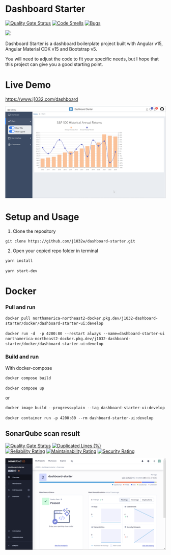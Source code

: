# Dashboard Starter

[![Quality Gate Status](https://sonarcloud.io/api/project_badges/measure?project=j1032w_dashboard-starter&metric=alert_status)](https://sonarcloud.io/summary/new_code?id=j1032w_dashboard-starter)
[![Code Smells](https://sonarcloud.io/api/project_badges/measure?project=j1032w_dashboard-starter&metric=code_smells)](https://sonarcloud.io/summary/new_code?id=j1032w_dashboard-starter)
[![Bugs](https://sonarcloud.io/api/project_badges/measure?project=j1032w_dashboard-starter&metric=bugs)](https://sonarcloud.io/summary/new_code?id=j1032w_dashboard-starter)

<a href="https://github.com/j1032w/dashboard-starter" target="_blank"><img src="https://visitor-badge.laobi.icu/badge?page_id=j1032w/dashboard-starter"></a>


Dashboard Starter is a dashboard boilerplate project built with Angular v15, Angular Material CDK v15 and Bootstrap v5.

You will need to adjust the code to fit your specific needs, but I hope that this project can give you a good starting point.




# Live Demo
https://www.j1032.com/dashboard

[![Demo](documentation/dashboard.png)](https://www.j1032.com/dashboard)


# Setup and Usage
1. Clone the repository
```
git clone https://github.com/j1032w/dashboard-starter.git
```
2. Open your copied repo folder in terminal
```
yarn install

yarn start-dev
```


# Docker
### Pull and run
```
docker pull northamerica-northeast2-docker.pkg.dev/j1032-dashboard-starter/docker/dashboard-starter-ui:develop

docker run -d  -p 4200:80 --restart always --name=dashboard-starter-ui northamerica-northeast2-docker.pkg.dev/j1032-dashboard-starter/docker/dashboard-starter-ui:develop
```

### Build and run
With docker-compose
```
docker compose build

docker compose up
```

or

```
docker image build --progress=plain --tag dashboard-starter-ui:develop 

docker container run -p 4200:80 --rm dashboard-starter-ui:develop
```  







## SonarQube scan result
[![Quality Gate Status](https://sonarcloud.io/api/project_badges/measure?project=j1032w_dashboard-starter&metric=alert_status)](https://sonarcloud.io/summary/new_code?id=j1032w_dashboard-starter)
[![Duplicated Lines (%)](https://sonarcloud.io/api/project_badges/measure?project=j1032w_dashboard-starter&metric=duplicated_lines_density)](https://sonarcloud.io/summary/new_code?id=j1032w_dashboard-starter)  
[![Reliability Rating](https://sonarcloud.io/api/project_badges/measure?project=j1032w_dashboard-starter&metric=reliability_rating)](https://sonarcloud.io/summary/new_code?id=j1032w_dashboard-starter)
[![Maintainability Rating](https://sonarcloud.io/api/project_badges/measure?project=j1032w_dashboard-starter&metric=sqale_rating)](https://sonarcloud.io/summary/new_code?id=j1032w_dashboard-starter)
[![Security Rating](https://sonarcloud.io/api/project_badges/measure?project=j1032w_dashboard-starter&metric=security_rating)](https://sonarcloud.io/summary/new_code?id=j1032w_dashboard-starter)



[![sonarqube code quality results](documentation/sonarqube.png)](https://sonarcloud.io/project/overview?id=j1032w_dashboard-starter)






